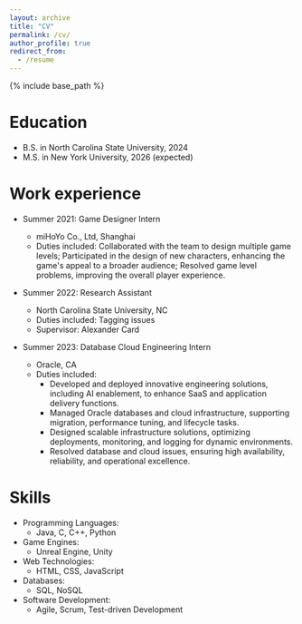```yaml
---
layout: archive
title: "CV"
permalink: /cv/
author_profile: true
redirect_from:
  - /resume
---
```


{% include base_path %}

Education
======
* B.S. in North Carolina State University, 2024
* M.S. in New York University, 2026 (expected)


Work experience
======
* Summer 2021: Game Designer Intern
  * miHoYo Co., Ltd, Shanghai
  * Duties included: Collaborated with the team to design multiple game levels; Participated in the design of new characters, enhancing the game's appeal to a broader audience; Resolved game level problems, improving the overall player experience.

* Summer 2022: Research Assistant
  * North Carolina State University, NC
  * Duties included: Tagging issues
  * Supervisor: Alexander Card
  
* Summer 2023: Database Cloud Engineering Intern
  * Oracle, CA
  * Duties included: 
    * Developed and deployed innovative engineering solutions, including AI enablement, to enhance SaaS and application delivery functions.
    * Managed Oracle databases and cloud infrastructure, supporting migration, performance tuning, and lifecycle tasks.
    * Designed scalable infrastructure solutions, optimizing deployments, monitoring, and logging for dynamic environments.
    * Resolved database and cloud issues, ensuring high availability, reliability, and operational excellence.

 
Skills
======
* Programming Languages:  
  * Java, C, C++, Python
* Game Engines:
  * Unreal Engine, Unity
* Web Technologies:
  * HTML, CSS, JavaScript
* Databases:
  * SQL, NoSQL
* Software Development:
  * Agile, Scrum, Test-driven Development